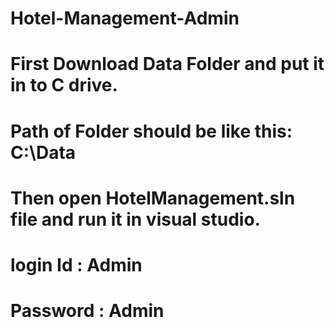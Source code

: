 # Hotel-Management-Admin
# First Download Data Folder and put it in to C drive.
# Path of Folder should be like this: C:\Data
# Then open HotelManagement.sln file and run it in visual studio.
# login Id : Admin
# Password : Admin
